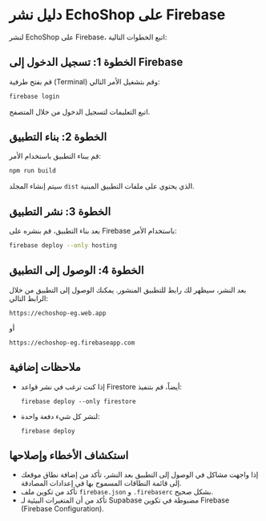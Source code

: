 # دليل نشر EchoShop على Firebase

لنشر EchoShop على Firebase، اتبع الخطوات التالية:

## الخطوة 1: تسجيل الدخول إلى Firebase

قم بفتح طرفية (Terminal) وقم بتشغيل الأمر التالي:

```bash
firebase login
```

اتبع التعليمات لتسجيل الدخول من خلال المتصفح.

## الخطوة 2: بناء التطبيق

قم ببناء التطبيق باستخدام الأمر:

```bash
npm run build
```

سيتم إنشاء المجلد `dist` الذي يحتوي على ملفات التطبيق المبنية.

## الخطوة 3: نشر التطبيق

بعد بناء التطبيق، قم بنشره على Firebase باستخدام الأمر:

```bash
firebase deploy --only hosting
```

## الخطوة 4: الوصول إلى التطبيق

بعد النشر، سيظهر لك رابط للتطبيق المنشور. يمكنك الوصول إلى التطبيق من خلال الرابط التالي:

```
https://echoshop-eg.web.app
```

أو

```
https://echoshop-eg.firebaseapp.com
```

## ملاحظات إضافية

- إذا كنت ترغب في نشر قواعد Firestore أيضاً، قم بتنفيذ:
  ```
  firebase deploy --only firestore
  ```
  
- لنشر كل شيء دفعة واحدة:
  ```
  firebase deploy
  ```

## استكشاف الأخطاء وإصلاحها

- إذا واجهت مشاكل في الوصول إلى التطبيق بعد النشر، تأكد من إضافة نطاق موقعك إلى قائمة النطاقات المسموح بها في إعدادات المصادقة.
- تأكد من تكوين ملف `firebase.json` و `.firebaserc` بشكل صحيح.
- تأكد من أن المتغيرات البيئية لـ Supabase مضبوطة في تكوين Firebase (Firebase Configuration).